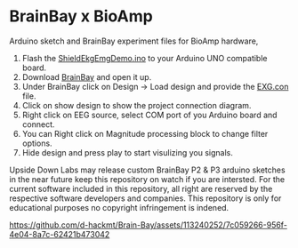 # BrainBay x BioAmp

Arduino sketch and BrainBay experiment files for BioAmp hardware,

1. Flash the [ShieldEkgEmgDemo.ino](/ShieldEkgEmgDemo/) to your Arduino UNO compatible board.
2. Download [BrainBay](https://github.com/ChrisVeigl/BrainBay/releases) and open it up.
3. Under BrainBay click on Design -> Load design and provide the [EXG.con](experiments/EXG.con) file.
4. Click on show design to show the project connection diagram.
5. Right click on EEG source, select COM port of you Arduino board and connect.
6. You can Right click on Magnitude processing block to change filter options.
7. Hide design and press play to start visulizing you signals.

Upside Down Labs may release custom BrainBay P2 & P3 arduino sketches in the near future keep this repository on watch if you are intersted. For the current software included in this repository, all right are reserved by the respective software developers and companies. This repository is only for educational purposes no copyright infringement is indened.




https://github.com/d-hackmt/Brain-Bay/assets/113240252/7c059266-956f-4e04-8a7c-62421b473042

